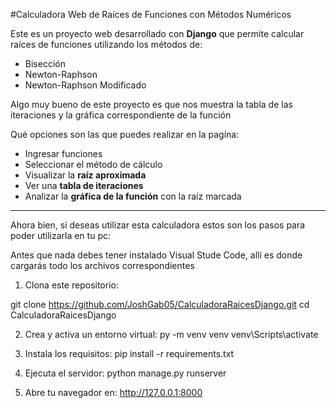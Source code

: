#Calculadora Web de Raíces de Funciones con Métodos Numéricos

Este es un proyecto web desarrollado con **Django** que permite calcular raíces de funciones utilizando los métodos de:

- Bisección  
- Newton-Raphson  
- Newton-Raphson Modificado

Algo muy bueno de este proyecto es que nos muestra la tabla de las iteraciones y la gráfica correspondiente de la función

Qué opciones son las que puedes realizar en la pagína:
- Ingresar funciones
- Seleccionar el método de cálculo
- Visualizar la **raíz aproximada**
- Ver una **tabla de iteraciones**
- Analizar la **gráfica de la función** con la raíz marcada

---
Ahora bien, si deseas utilizar esta calculadora estos son los pasos para poder utilizarla en tu pc:

Antes que nada debes tener instalado Visual Stude Code, allí es donde cargarás todo los archivos correspondientes

1. Clona este repositorio:

git clone https://github.com/JoshGab05/CalculadoraRaicesDjango.git
cd CalculadoraRaicesDjango

2. Crea y activa un entorno virtual:
py -m venv venv
venv\Scripts\activate

3. Instala los requisitos:
pip install -r requirements.txt

4. Ejecuta el servidor:
python manage.py runserver

5. Abre tu navegador en:
http://127.0.0.1:8000

